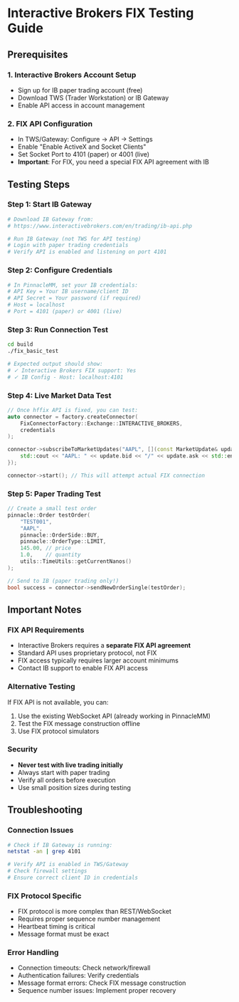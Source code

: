 # Interactive Brokers FIX Testing Guide

## Prerequisites

### 1. Interactive Brokers Account Setup
- Sign up for IB paper trading account (free)
- Download TWS (Trader Workstation) or IB Gateway
- Enable API access in account management

### 2. FIX API Configuration
- In TWS/Gateway: Configure → API → Settings
- Enable "Enable ActiveX and Socket Clients"
- Set Socket Port to 4101 (paper) or 4001 (live)
- **Important**: For FIX, you need a special FIX API agreement with IB

## Testing Steps

### Step 1: Start IB Gateway
```bash
# Download IB Gateway from:
# https://www.interactivebrokers.com/en/trading/ib-api.php

# Run IB Gateway (not TWS for API testing)
# Login with paper trading credentials
# Verify API is enabled and listening on port 4101
```

### Step 2: Configure Credentials
```bash
# In PinnacleMM, set your IB credentials:
# API Key = Your IB username/client ID
# API Secret = Your password (if required)
# Host = localhost
# Port = 4101 (paper) or 4001 (live)
```

### Step 3: Run Connection Test
```bash
cd build
./fix_basic_test

# Expected output should show:
# ✓ Interactive Brokers FIX support: Yes
# ✓ IB Config - Host: localhost:4101
```

### Step 4: Live Market Data Test
```cpp
// Once hffix API is fixed, you can test:
auto connector = factory.createConnector(
    FixConnectorFactory::Exchange::INTERACTIVE_BROKERS,
    credentials
);

connector->subscribeToMarketUpdates("AAPL", [](const MarketUpdate& update) {
    std::cout << "AAPL: " << update.bid << "/" << update.ask << std::endl;
});

connector->start(); // This will attempt actual FIX connection
```

### Step 5: Paper Trading Test
```cpp
// Create a small test order
pinnacle::Order testOrder(
    "TEST001",
    "AAPL",
    pinnacle::OrderSide::BUY,
    pinnacle::OrderType::LIMIT,
    145.00, // price
    1.0,    // quantity
    utils::TimeUtils::getCurrentNanos()
);

// Send to IB (paper trading only!)
bool success = connector->sendNewOrderSingle(testOrder);
```

## Important Notes

### FIX API Requirements
- Interactive Brokers requires a **separate FIX API agreement**
- Standard API uses proprietary protocol, not FIX
- FIX access typically requires larger account minimums
- Contact IB support to enable FIX API access

### Alternative Testing
If FIX API is not available, you can:
1. Use the existing WebSocket API (already working in PinnacleMM)
2. Test the FIX message construction offline
3. Use FIX protocol simulators

### Security
- **Never test with live trading initially**
- Always start with paper trading
- Verify all orders before execution
- Use small position sizes during testing

## Troubleshooting

### Connection Issues
```bash
# Check if IB Gateway is running:
netstat -an | grep 4101

# Verify API is enabled in TWS/Gateway
# Check firewall settings
# Ensure correct client ID in credentials
```

### FIX Protocol Specific
- FIX protocol is more complex than REST/WebSocket
- Requires proper sequence number management
- Heartbeat timing is critical
- Message format must be exact

### Error Handling
- Connection timeouts: Check network/firewall
- Authentication failures: Verify credentials
- Message format errors: Check FIX message construction
- Sequence number issues: Implement proper recovery
